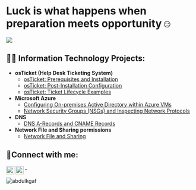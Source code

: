 <h1>Luck is what happens when preparation meets opportunity</a>☺</h1>

![](https://komarev.com/ghpvc/?username=abdulkgaf)

<h2>👨‍💻 Information Technology Projects:</h2>

- <b>osTicket (Help Desk Ticketing System)</b>
  - [osTicket: Prerequisites and Installation](https://github.com/abdulkgaf/osticket-prereqs)
  - [osTicket: Post-Installation Configuration](https://github.com/abdulkgaf/post-install-config)
  - [osTicket: Ticket Lifecycle Examples](https://github.com/abdulkgaf/ticket-lifecycle)
- <b>Microsoft Azure</b>
  - [Configuring On-premises Active Directory within Azure VMs](https://github.com/joshmadakorcc/configure-ad)
  - [Network Security Groups (NSGs) and Inspecting Network Protocols](https://github.com/abdulkgaf/azure-network-protocols)
- <b>DNS</b>
  - [DNS A-Records and CNAME Records](https://github.com/abdulkgaf/dns-a-records-cname)
- <b>Network File and Sharing permissions</b>
  - [Network File and Sharing](https://github.com/abdulkgaf/network-files)



<h2>🤳Connect with me:</h2>


[<img align="left" alt="Josh | LinkedIn" width="22px" src="https://cdn.jsdelivr.net/npm/simple-icons@v3/icons/linkedin.svg" />][linkedin]
[<img align="left" alt="Josh | Instagram" width="22px" src="https://cdn.jsdelivr.net/npm/simple-icons@v3/icons/instagram.svg" />][instagram]


[instagram]: https://www.instagram.com/hush.gote/
[linkedin]: https://www.linkedin.com/in/abdul-karim-gafai-3516b11ba/





-<p><img align="center" src="https://github-readme-stats.vercel.app/api/top-langs?username=abdulkgaf&show_icons=true&locale=en&layout=compact" alt="abdulkgaf" /></p>
